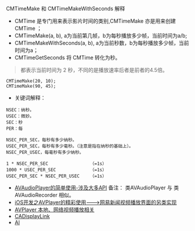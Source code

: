
CMTimeMake 和 CMTimeMakeWithSeconds 解释

* CMTime 是专门用来表示影片时间的类别,CMTimeMake 亦是用来创建 CMTime ；
* CMTimeMake(a, b), a为当前第几帧，b为每秒播放多少帧，当前时间为a/b;
* CMTimeMakeWithSeconds(a, b), a为当前秒数，b为每秒播放多少帧，当前时间为a；
* CMTimeGetSeconds 将 CMTime 转化为秒。

> 都表示当前时间为 2 秒，不同的是播放速率后者是前者的4.5倍。
```
CMTimeMake(20, 10);
CMTimeMake(90, 45);
```


* 关键词解释：

```
NSEC：纳秒。
USEC：微妙。
SEC：秒
PER：每

NSEC_PER_SEC，每秒有多少纳秒。
USEC_PER_SEC，每秒有多少毫秒。（注意是指在纳秒的基础上）。
NSEC_PER_USEC，每毫秒有多少纳秒。

1 * NSEC_PER_SEC                （=1s）
1000 * USEC_PER_SEC             （=1s）
USEC_PER_SEC * NSEC_PER_USEC    （=1s）

```



* [AVAudioPlayer的简单使用-涉及大多API](http://blog.csdn.net/wkffantasy/article/details/49890793)  备注： 类AVAudioPlayer 与 类AVAudioRecorder 相似。
* [iOS开发之AVPlayer的精彩使用--->网易新闻视频播放界面的另类实现](http://blog.csdn.net/super_man_ww/article/details/52411332)
* [AVPlayer 本地、网络视频播放相关](http://www.jianshu.com/p/de418c21d33c)
* [CADisplayLink](http://www.jianshu.com/p/c35a81c3b9eb)
* [AI](http://edu.csdn.net/topic/ai2?utm_source=blog10)

